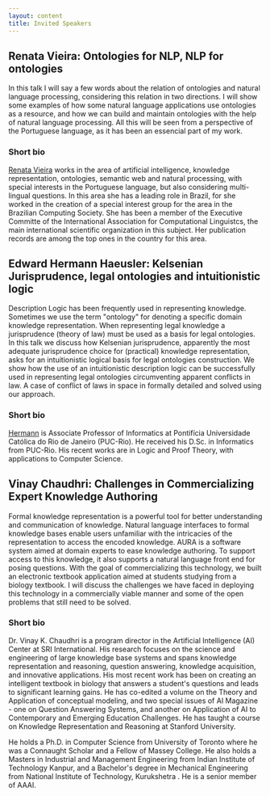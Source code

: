 ```yaml
---
layout: content
title: Invited Speakers
---
```


## Renata Vieira: Ontologies for NLP, NLP for ontologies

In this talk I will say a few words about the relation of ontologies
and natural language processing, considering this relation in two
directions. I will show some examples of how some natural language
applications use ontologies as a resource, and how we can build and
maintain ontologies with the help of natural language processing. All
this will be seen from a perspective of the Portuguese language, as it
has been an essencial part of my work.

### Short bio

[Renata Vieira](http://www.inf.pucrs.br/~rvieira/) works in the area
of artificial intelligence, knowledge representation, ontologies,
semantic web and natural processing, with special interests in the
Portuguese language, but also considering multi- lingual questions. In
this area she has a leading role in Brazil, for she worked in the
creation of a special interest group for the area in the Brazilian
Computing Society. She has been a member of the Executive Committe of
the International Association for Computational Linguistcs, the main
international scientific organization in this subject. Her publication
records are among the top ones in the country for this area.


## Edward Hermann Haeusler: Kelsenian Jurisprudence, legal ontologies and intuitionistic logic

Description Logic has been frequently used in representing
knowledge. Sometimes we use the term "ontology" for denoting a
specific domain knowledge representation. When representing legal
knowledge a jurisprudence (theory of law) must be used as a basis for
legal ontologies. In this talk we discuss how Kelsenian jurisprudence,
apparently the most adequate jurisprudence choice for (practical)
knowledge representation, asks for an intuitionistic logical basis for
legal ontologies construction. We show how the use of an
intuitionistic description logic can be successfully used in
representing legal ontologies circumventing apparent conflicts in
law. A case of conflict of laws in space in formally detailed and
solved using our approach.

### Short bio

[Hermann](http://www.tecmf.inf.puc-rio.br/EdwardHermann) is Associate
Professor of Informatics at Pontifícia Universidade Católica do Rio de
Janeiro (PUC-Rio). He received his D.Sc. in Informatics from
PUC-Rio. His recent works are in Logic and Proof Theory, with
applications to Computer Science.

## Vinay Chaudhri: Challenges in Commercializing Expert Knowledge Authoring

Formal knowledge representation is a powerful tool for better
understanding and communication of knowledge.  Natural language
interfaces to formal knowledge bases enable users unfamiliar with the
intricacies of the representation to access the encoded knowledge.
AURA is a software system aimed at domain experts to ease knowledge
authoring. To support access to this knowledge, it also supports a
natural language front end for posing questions. With the goal of
commercializing this technology, we built an electronic textbook
application aimed at students studying from a biology textbook.  I
will discuss the challenges we have faced in deploying this technology
in a commercially viable manner and some of the open problems that
still need to be solved.

### Short bio

Dr. Vinay K. Chaudhri is a program director in the Artificial
Intelligence (AI) Center at SRI International. His research focuses on
the science and engineering of large knowledge base systems and spans
knowledge representation and reasoning, question answering, knowledge
acquisition, and innovative applications. His most recent work has
been on creating an intelligent textbook in biology that answers a
student's questions and leads to significant learning gains. He has
co-edited a volume on the Theory and Application of conceptual
modeling, and two special issues of AI Magazine - one on Question
Answering Systems, and another on Application of AI to Contemporary
and Emerging Education Challenges. He has taught a course on Knowledge
Representation and Reasoning at Stanford University.

He holds a Ph.D. in Computer Science from University of Toronto where
he was a Connaught Scholar and a Fellow of Massey College. He also
holds a Masters in Industrial and Management Engineering from Indian
Institute of Technology Kanpur, and a Bachelor's degree in Mechanical
Engineering from National Institute of Technology, Kurukshetra . He is
a senior member of AAAI.
